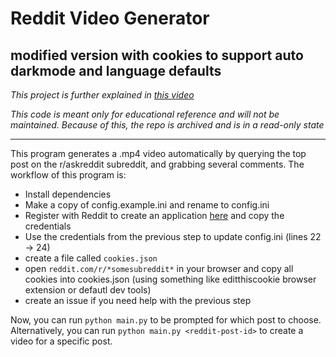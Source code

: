# Reddit Video Generator

## modified version with cookies to support auto darkmode and language defaults

*This project is further explained in [this video](https://youtu.be/ZmSb3LZDdf0)*

*This code is meant only for educational reference and will not be maintained. Because of this, the repo is archived and is in a read-only state*

---
This program generates a .mp4 video automatically by querying the top post on the
r/askreddit subreddit, and grabbing several comments. The workflow of this program is:
- Install dependencies
- Make a copy of config.example.ini and rename to config.ini
- Register with Reddit to create an application [here](https://www.reddit.com/prefs/apps/) and copy the credentials
- Use the credentials from the previous step to update config.ini (lines 22 -> 24)
- create a file called `cookies.json`
- open `reddit.com/r/*somesubreddit*` in your browser and copy all cookies into cookies.json (using something like editthiscookie browser extension or defautl dev tools)
- create an issue if you need help with the previous step

Now, you can run `python main.py` to be prompted for which post to choose. Alternatively,
you can run `python main.py <reddit-post-id>` to create a video for a specific post.
